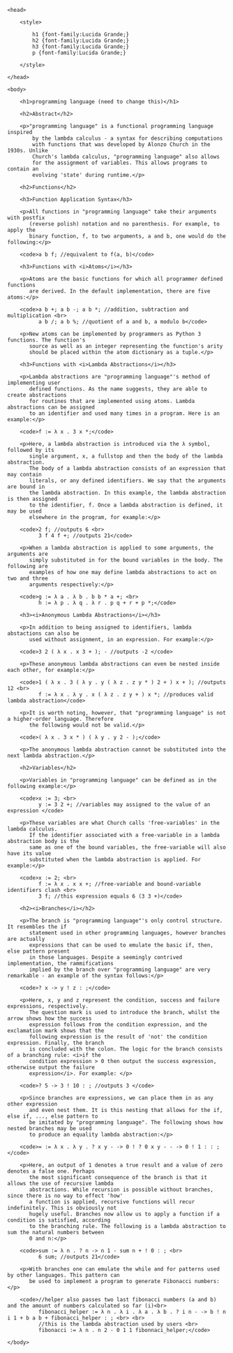 <html>

	<head>
		
		<style>
			
			h1 {font-family:Lucida Grande;}
			h2 {font-family:Lucida Grande;}
			h3 {font-family:Lucida Grande;}
			p {font-family:Lucida Grande;}

		</style>

	</head>

	<body>

		<h1>programming language (need to change this)</h1>

		<h2>Abstract</h2>

		<p>"programming language" is a functional programming language inspired
			by the lambda calculus - a syntax for describing computations 
			with functions that was developed by Alonzo Church in the 1930s. Unlike 
			Church's lambda calculus, "programming language" also allows 
			for the assignment of variables. This allows programs to contain an
			evolving 'state' during runtime.</p>

		<h2>Functions</h2>

		<h3>Function Application Syntax</h3>

		<p>All functions in "programming language" take their arguments with postfix
		   (reverse polish) notation and no parenthesis. For example, to apply the 
		   binary function, f, to two arguments, a and b, one would do the following:</p>

		<code>a b f; //equivalent to f(a, b)</code>

		<h3>Functions with <i>Atoms</i></h3>

		<p>Atoms are the basic functions for which all programmer defined functions
		   are derived. In the default implementation, there are five atoms:</p>

		<code>a b +; a b -; a b *; //addition, subtraction and multiplication <br>
			  a b /; a b %; //quotient of a and b, a modulo b</code>

		<p>New atoms can be implemented by programmers as Python 3 functions. The function's
		   source as well as an integer representing the function's arity 
		   should be placed within the atom dictionary as a tuple.</p>

		<h3>Functions with <i>Lambda Abstractions</i></h3>

		<p>Lambda abstractions are "programming language"'s method of implementing user
		   defined functions. As the name suggests, they are able to create abstractions 
		   for routines that are implemented using atoms. Lambda abstractions can be assigned
		   to an identifier and used many times in a program. Here is an example:</p>

		<code>f := λ x . 3 x *;</code>

		<p>Here, a lambda abstraction is introduced via the λ symbol, followed by its
		   single argument, x, a fullstop and then the body of the lambda abstraction. 
		   The body of a lambda abstraction consists of an expression that may contain
		   literals, or any defined identifiers. We say that the arguments are bound in 
		   the lambda abstraction. In this example, the lambda abstraction is then assigned
		   to the identifier, f. Once a lambda abstraction is defined, it may be used 
		   elsewhere in the program, for example:</p>

		<code>2 f; //outputs 6 <br>
			  3 f 4 f +; //outputs 21</code>

		<p>When a lambda abstraction is applied to some arguments, the arguments are
		   simply substituted in for the bound variables in the body. The following are 
		   examples of how one may define lambda abstractions to act on two and three 
		   arguments respectively:</p>

		<code>g := λ a . λ b . b b * a +; <br>
			  h := λ p . λ q . λ r . p q + r + p *;</code>

		<h3><i>Anonymous Lambda Abstractions</i></h3>

		<p>In addition to being assigned to identifiers, lambda abstactions can also be
		   used without assignment, in an expression. For example:</p>

		<code>3 2 ( λ x . x 3 + ); - //outputs -2 </code>

		<p>These anonymous lambda abstractions can even be nested inside each other, for example:</p>

		<code>1 ( λ x . 3 ( λ y . y ( λ z . z y * ) 2 + ) x + ); //outputs 12 <br>
			  f := λ x . λ y . x ( λ z . z y + ) x *; //produces valid lambda abstraction</code>

		<p>It is worth noting, however, that "programming language" is not a higher-order language. Therefore
		   the following would not be valid.</p>

		<code>( λ x . 3 x * ) ( λ y . y 2 - );</code>

		<p>The anonymous lambda abstraction cannot be substituted into the next lambda abstraction.</p>

		<h2>Variables</h2>

		<p>Variables in "programming language" can be defined as in the following example:</p>

		<code>x := 3; <br>
			  y := 3 2 +; //variables may assigned to the value of an expression </code>

		<p>These variables are what Church calls 'free-variables' in the lambda calculus.
		   If the identifier associated with a free-variable in a lambda abstraction body is the 
		   same as one of the bound variables, the free-variable will also have its value
		   substituted when the lambda abstraction is applied. For example:</p>

		<code>x := 2; <br>
			  f := λ x . x x +; //free-variable and bound-variable identifiers clash <br>
			  3 f; //this expression equals 6 (3 3 +)</code>

		<h2><i>Branches</i></h2>

		<p>The branch is "programming language"'s only control structure. It resembles the if
		   statement used in other programming languages, however branches are actually 
		   expressions that can be used to emulate the basic if, then, else pattern present 
		   in those languages. Despite a seemingly contrived implementation, the rammifications
		   implied by the branch over "programming language" are very remarkable - an example of the syntax follows:</p>

		<code>? x -> y ! z : ;</code>

		<p>Here, x, y and z represent the condition, success and failure expressions, respectively.
		   The question mark is used to introduce the branch, whilst the arrow shows how the success 
		   expression follows from the condition expression, and the exclamation mark shows that the 
		   following expression is the result of 'not' the condition expression. Finally, the branch
		   is concluded with the colon. The logic for the branch consists of a branching rule: <i>if the 
		   condition expression > 0 then output the success expression, otherwise output the failure 
		   expression</i>. For example: </p>

		<code>? 5 -> 3 ! 10 : ; //outputs 3 </code>

		<p>Since branches are expressions, we can place them in as any other expression
		   and even nest them. It is this nesting that allows for the if, else if, ..., else pattern to
		   be imitated by "programming language". The following shows how nested branches may be used
		   to produce an equality lambda abstraction:</p>

		<code>= := λ x . λ y . ? x y - -> 0 ! ? 0 x y - - -> 0 ! 1 : : ;</code>

		<p>Here, an output of 1 denotes a true result and a value of zero denotes a false one. Perhaps
		   the most significant consequence of the branch is that it allows the use of recursive lambda
		   abstractions. While recursion is possible without branches, since there is no way to effect 'how'
		   a function is applied, recursive functions will recur indefinitely. This is obviously not
		   hugely useful. Branches now allow us to apply a function if a condition is satisfied, according
		   to the branching rule. The following is a lambda abstraction to sum the natural numbers between
		   0 and n:</p>

		<code>sum := λ n . ? n -> n 1 - sum n + ! 0 : ; <br>
			  6 sum; //outputs 21</code>

		<p>With branches one can emulate the while and for patterns used by other languages. This pattern can
		   be used to implement a program to generate Fibonacci numbers:</p>

		<code>//helper also passes two last fibonacci numbers (a and b) and the amount of numbers calculated so far (i)<br>
			  fibonacci_helper := λ n . λ i . λ a . λ b . ? i n - -> b ! n i 1 + b a b + fibonacci_helper : ; <br> <br>
			  //this is the lambda abstraction used by users <br>
			  fibonacci := λ n . n 2 - 0 1 1 fibonnaci_helper;</code>

	</body>

</html>
